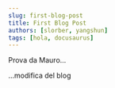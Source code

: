 ```yaml
---
slug: first-blog-post
title: First Blog Post
authors: [slorber, yangshun]
tags: [hola, docusaurus]
---
```


Prova da Mauro...

<!-- truncate -->

...modifica del blog
